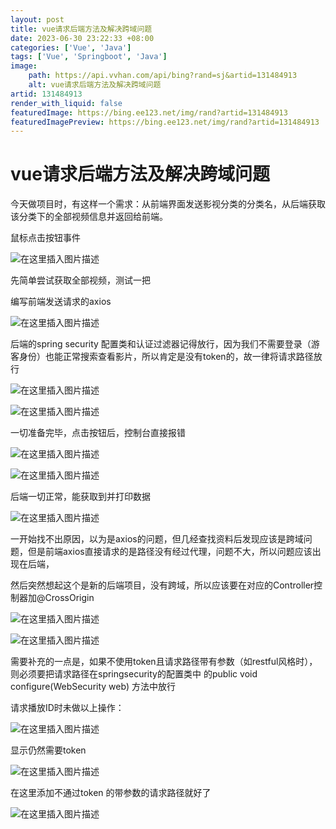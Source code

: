 ```yaml
---
layout: post
title: vue请求后端方法及解决跨域问题
date: 2023-06-30 23:22:33 +08:00
categories: ['Vue', 'Java']
tags: ['Vue', 'Springboot', 'Java']
image:
    path: https://api.vvhan.com/api/bing?rand=sj&artid=131484913
    alt: vue请求后端方法及解决跨域问题
artid: 131484913
render_with_liquid: false
featuredImage: https://bing.ee123.net/img/rand?artid=131484913
featuredImagePreview: https://bing.ee123.net/img/rand?artid=131484913
---
```


# vue请求后端方法及解决跨域问题

今天做项目时，有这样一个需求：从前端界面发送影视分类的分类名，从后端获取该分类下的全部视频信息并返回给前端。

鼠标点击按钮事件

![在这里插入图片描述](https://i-blog.csdnimg.cn/blog_migrate/c23d84bb540359a80f8a7f0f1ba1c1cc.png)
  
先简单尝试获取全部视频，测试一把

编写前端发送请求的axios

![在这里插入图片描述](https://i-blog.csdnimg.cn/blog_migrate/79e41e68647e5bcc6c080bc474c4b2a0.png)

后端的spring security 配置类和认证过滤器记得放行，因为我们不需要登录（游客身份）也能正常搜索查看影片，所以肯定是没有token的，故一律将请求路径放行

![在这里插入图片描述](https://i-blog.csdnimg.cn/blog_migrate/0fb4fe2dd1d2901f9bee9ef625906f63.png)

![在这里插入图片描述](https://i-blog.csdnimg.cn/blog_migrate/1a0595c0e901022c655ece090ece8825.png)

一切准备完毕，点击按钮后，控制台直接报错

![在这里插入图片描述](https://i-blog.csdnimg.cn/blog_migrate/d2c3c9d3d82bc8b30e91f1d1d73ae082.png)

![在这里插入图片描述](https://i-blog.csdnimg.cn/blog_migrate/9f2589a0b1d44e0793e8f1629753c6bb.png)

后端一切正常，能获取到并打印数据

![在这里插入图片描述](https://i-blog.csdnimg.cn/blog_migrate/877fc71c6103cd49e6cb9c80fb50490a.png)

一开始找不出原因，以为是axios的问题，但几经查找资料后发现应该是跨域问题，但是前端axios直接请求的是路径没有经过代理，问题不大，所以问题应该出现在后端，

然后突然想起这个是新的后端项目，没有跨域，所以应该要在对应的Controller控制器加@CrossOrigin

![在这里插入图片描述](https://i-blog.csdnimg.cn/blog_migrate/cce2254c9945e512c40b46a9d2a8b842.png)

![在这里插入图片描述](https://i-blog.csdnimg.cn/blog_migrate/266d231af1cce2e10e23ba971b381b1c.png)
  
需要补充的一点是，如果不使用token且请求路径带有参数（如restful风格时），则必须要把请求路径在springsecurity的配置类中 的public void configure(WebSecurity web) 方法中放行

请求播放ID时未做以上操作：

![在这里插入图片描述](https://i-blog.csdnimg.cn/blog_migrate/6800e8e741d22c3414432e22345e4783.png)
  
显示仍然需要token
  
![在这里插入图片描述](https://i-blog.csdnimg.cn/blog_migrate/d63840536ce1e373aeb3ce59b7403445.png)

在这里添加不通过token 的带参数的请求路径就好了
  
![在这里插入图片描述](https://i-blog.csdnimg.cn/blog_migrate/2085e47f3ad3816207e476cb17b20ded.png)